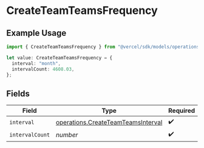 # CreateTeamTeamsFrequency

## Example Usage

```typescript
import { CreateTeamTeamsFrequency } from "@vercel/sdk/models/operations/createteam.js";

let value: CreateTeamTeamsFrequency = {
  interval: "month",
  intervalCount: 4608.03,
};
```

## Fields

| Field                                                                                    | Type                                                                                     | Required                                                                                 | Description                                                                              |
| ---------------------------------------------------------------------------------------- | ---------------------------------------------------------------------------------------- | ---------------------------------------------------------------------------------------- | ---------------------------------------------------------------------------------------- |
| `interval`                                                                               | [operations.CreateTeamTeamsInterval](../../models/operations/createteamteamsinterval.md) | :heavy_check_mark:                                                                       | N/A                                                                                      |
| `intervalCount`                                                                          | *number*                                                                                 | :heavy_check_mark:                                                                       | N/A                                                                                      |